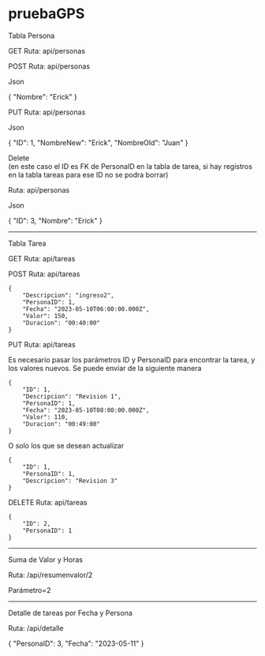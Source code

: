 # pruebaGPS

Tabla Persona

GET
Ruta: api/personas

POST
Ruta: api/personas

Json



{
    "Nombre": "Erick"
}




PUT
Ruta: api/personas

Json


{
    "ID": 1,
    "NombreNew": "Erick",
    "NombreOld": "Juan"
}




Delete  
(en este caso el ID es FK de PersonaID en la tabla de tarea, si hay registros en la tabla tareas para ese ID no se podra borrar)

Ruta: api/personas

Json



{
    "ID": 3,
    "Nombre": "Erick"
}



*************************************************************
Tabla Tarea

GET
Ruta: api/tareas

POST
Ruta: api/tareas

    {
        "Descripcion": "ingreso2",
        "PersonaID": 1,
        "Fecha": "2023-05-10T06:00:00.000Z",
        "Valor": 150,
        "Duracion": "00:40:00"
    }



PUT
Ruta: api/tareas

Es necesario pasar los parámetros ID y PersonaID para encontrar la tarea, y los valores nuevos.
Se puede enviar de la siguiente manera


    {
        "ID": 1,
        "Descripcion": "Revision 1",
        "PersonaID": 1,
        "Fecha": "2023-05-10T08:00:00.000Z",
        "Valor": 110,
        "Duracion": "00:49:00"
    }
    
    
    
O solo los que se desean actualizar 

    {
        "ID": 1,
        "PersonaID": 1,
        "Descripcion": "Revision 3"
    }


DELETE
Ruta: api/tareas


    {
        "ID": 2,
        "PersonaID": 1
    }
    
    


*********************************
Suma de Valor y Horas 

Ruta: /api/resumenvalor/2

Parámetro=2

*************************************
Detalle de tareas por Fecha y Persona

Ruta: /api/detalle



{
    "PersonaID": 3,
    "Fecha": "2023-05-11"
}





